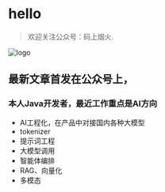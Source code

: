 # hello 

> 欢迎关注公众号：码上烟火.

![logo](/_media/码上烟火.png ':size=40%')


## 最新文章首发在公众号上，

### 本人Java开发者，最近工作重点是AI方向

* AI工程化，在产品中对接国内各种大模型
* tokenizer
* 提示词工程
* 大模型调用
* 智能体编排
* RAG、向量化
* 多模态